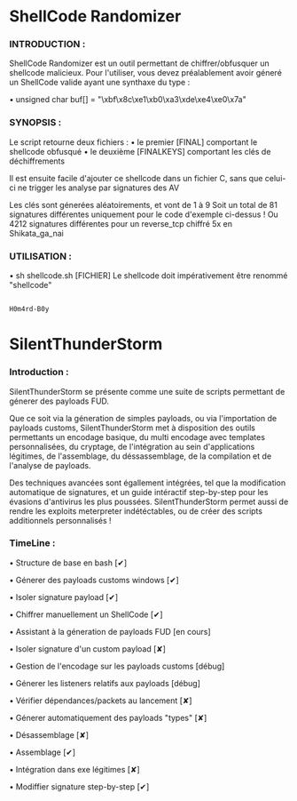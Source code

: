 # ShellCode Randomizer
### INTRODUCTION :
ShellCode Randomizer est un outil permettant de chiffrer/obfusquer un shellcode malicieux.
Pour l'utiliser, vous devez préalablement avoir géneré un ShellCode valide ayant une synthaxe du type :
  
• unsigned char buf[] = 
  "\xbf\x8c\xe1\xb0\xa3\xde\xe4\xe0\x7a"
    
### SYNOPSIS :
Le script retourne deux fichiers : 
• le premier [FINAL] comportant le shellcode obfusqué
• le deuxième [FINALKEYS] comportant les clés de déchiffrements
                                     
Il est ensuite facile d'ajouter ce shellcode dans un fichier C, sans que celui-ci ne trigger les analyse par signatures des AV

Les clés sont génerées aléatoirements, et vont de 1 à 9
Soit un total de 81 signatures différentes uniquement pour le code d'exemple ci-dessus !
Ou 4212 signatures différentes pour un reverse_tcp chiffré 5x en Shikata_ga_nai

### UTILISATION :
• sh shellcode.sh [FICHIER]
Le shellcode doit impérativement être renommé "shellcode"
                                                                    
                                                                                                  H0m4rd-B0y
#  SilentThunderStorm
### Introduction :

SilentThunderStorm se présente comme une suite de scripts permettant de génerer des payloads FUD.

Que ce soit via la géneration de simples payloads, ou via l'importation de payloads customs, SilentThunderStorm met à disposition des outils permettants un 
encodage basique, du multi encodage avec templates personnalisées, du cryptage, de l'intégration au sein d'applications légitimes, de l'assemblage, du déssassemblage, de la compilation et de l'analyse de payloads.

Des techniques avancées sont égallement intégrées, tel que la modification automatique de signatures, et un guide intéractif step-by-step pour les évasions d'antivirus les plus poussées.
SilentThunderStorm permet aussi de rendre les exploits meterpreter indétéctables, ou de créer des scripts additionnels personnalisés !

### TimeLine :

• Structure de base en bash [✔]

• Génerer des payloads customs windows [✔]

• Isoler signature payload [✔]

• Chiffrer manuellement un ShellCode [✔]

• Assistant à la géneration de payloads FUD [en cours]

• Isoler signature d'un custom payload [✘]

• Gestion de l'encodage sur les payloads customs [débug]

• Génerer les listeners relatifs aux payloads [débug]

• Vérifier dépendances/packets au lancement [✘]

• Génerer automatiquement des payloads "types" [✘]

• Désassemblage [✘]

• Assemblage [✔]

• Intégration dans exe légitimes [✘]

• Modiffier signature step-by-step [✔]
